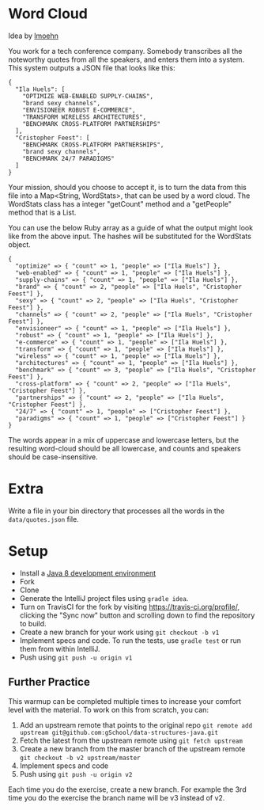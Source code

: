 # Word Cloud

Idea by [lmoehn](https://github.com/lmoehn)

You work for a tech conference company.  Somebody transcribes all the noteworthy quotes from all the speakers,
and enters them into a system.  This system outputs a JSON file that looks like this:

```
{
  "Ila Huels": [
    "OPTIMIZE WEB-ENABLED SUPPLY-CHAINS",
    "brand sexy channels",
    "ENVISIONEER ROBUST E-COMMERCE",
    "TRANSFORM WIRELESS ARCHITECTURES",
    "BENCHMARK CROSS-PLATFORM PARTNERSHIPS"
  ],
  "Cristopher Feest": [
    "BENCHMARK CROSS-PLATFORM PARTNERSHIPS",
    "brand sexy channels",
    "BENCHMARK 24/7 PARADIGMS"
  ]
}
```

Your mission, should you choose to accept it, is to turn the data from this file
into a Map<String, WordStats>, that can be used by a word cloud. The WordStats
class has a integer "getCount" method and a "getPeople" method that is a List<String>.

You can use the below Ruby array as a guide of what the output might look like from the
above input. The hashes will be substituted for the WordStats object.

```
{
  "optimize" => { "count" => 1, "people" => ["Ila Huels"] },
  "web-enabled" => { "count" => 1, "people" => ["Ila Huels"] },
  "supply-chains" => { "count" => 1, "people" => ["Ila Huels"] },
  "brand" => { "count" => 2, "people" => ["Ila Huels", "Cristopher Feest"] },
  "sexy" => { "count" => 2, "people" => ["Ila Huels", "Cristopher Feest"] },
  "channels" => { "count" => 2, "people" => ["Ila Huels", "Cristopher Feest"] },
  "envisioneer" => { "count" => 1, "people" => ["Ila Huels"] },
  "robust" => { "count" => 1, "people" => ["Ila Huels"] },
  "e-commerce" => { "count" => 1, "people" => ["Ila Huels"] },
  "transform" => { "count" => 1, "people" => ["Ila Huels"] },
  "wireless" => { "count" => 1, "people" => ["Ila Huels"] },
  "architectures" => { "count" => 1, "people" => ["Ila Huels"] },
  "benchmark" => { "count" => 3, "people" => ["Ila Huels", "Cristopher Feest"] },
  "cross-platform" => { "count" => 2, "people" => ["Ila Huels", "Cristopher Feest"] },
  "partnerships" => { "count" => 2, "people" => ["Ila Huels", "Cristopher Feest"] },
  "24/7" => { "count" => 1, "people" => ["Cristopher Feest"] },
  "paradigms" => { "count" => 1, "people" => ["Cristopher Feest"] }
}
```

The words appear in a mix of uppercase and lowercase letters, but the resulting word-cloud should be all lowercase,
and counts and speakers should be case-insensitive.

# Extra

Write a file in your bin directory that processes all the words in the `data/quotes.json` file.

# Setup

* Install a [Java 8 development environment](https://github.com/gSchool/setting-up-java8-environment/blob/master/README.md)
* Fork
* Clone
* Generate the IntelliJ project files using `gradle idea`.
* Turn on TravisCI for the fork by
  visiting https://travis-ci.org/profile/<github user name>, clicking the "Sync now" button
  and scrolling down to find the repository to build.
* Create a new branch for your work using `git checkout -b v1`
* Implement specs and code. To run the tests, use `gradle test` or run them 
from within IntelliJ.
* Push using `git push -u origin v1`

## Further Practice

This warmup can be completed multiple times to increase your comfort level with the material.
To work on this from scratch, you can:

1. Add an upstream remote that points to the original repo `git remote add upstream git@github.com:gSchool/data-structures-java.git`
1. Fetch the latest from the upstream remote using `git fetch upstream`
1. Create a new branch from the master branch of the upstream remote `git checkout -b v2 upstream/master`
1. Implement specs and code
1. Push using `git push -u origin v2`

Each time you do the exercise, create a new branch. For example the 3rd time you do the exercise the branch
name will be v3 instead of v2.
